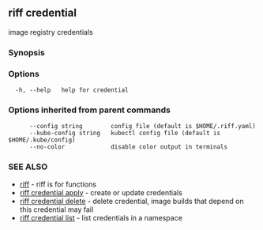 ## riff credential

image registry credentials

### Synopsis


<todo>


### Options

```
  -h, --help   help for credential
```

### Options inherited from parent commands

```
      --config string        config file (default is $HOME/.riff.yaml)
      --kube-config string   kubectl config file (default is $HOME/.kube/config)
      --no-color             disable color output in terminals
```

### SEE ALSO

* [riff](riff.md)	 - riff is for functions
* [riff credential apply](riff_credential_apply.md)	 - create or update credentials
* [riff credential delete](riff_credential_delete.md)	 - delete credential, image builds that depend on this credential may fail
* [riff credential list](riff_credential_list.md)	 - list credentials in a namespace


